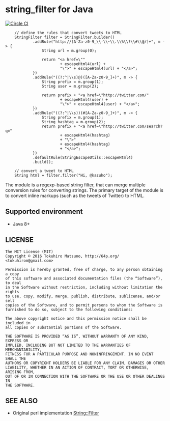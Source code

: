 # string_filter for Java

[![Circle CI](https://circleci.com/gh/tokuhirom/string_filter.svg?style=svg)](https://circleci.com/gh/tokuhirom/string_filter)

        // define the rules that convert tweets to HTML
        StringFilter filter = StringFilter.builder()
                .addRule("http://[A-Za-z0-9_\\-\\~\\.\\%\\?\\#\\@/]+", m -> {
                    String url = m.group(0);

                    return "<a href=\""
                            + escapeHtml4(url) +
                            "\">" + escapeHtml4(url) + "</a>";
                })
                .addRule("((?:^|\\s)@)([A-Za-z0-9_]+)", m -> {
                    String prefix = m.group(1);
                    String user = m.group(2);

                    return prefix + "<a href=\"http://twitter.com/"
                            + escapeHtml4(user) +
                            "\">" + escapeHtml4(user) + "</a>";
                })
                .addRule("((?:^|\\s))(#[A-Za-z0-9_]+)", m -> {
                    String prefix = m.group(1);
                    String hashtag = m.group(2);
                    return prefix + "<a href=\"http://twitter.com/search?q="
                            + escapeHtml4(hashtag)
                            + "\">"
                            + escapeHtml4(hashtag)
                            + "</a>";
                })
                .defaultRule(StringEscapeUtils::escapeHtml4)
                .build();

        // convert a tweet to HTML
        String html = filter.filter("Hi, @kazuho");

The module is a regexp-based string filter, that can merge multiple conversion rules for converting strings. The primary target of the module is to convert inline markups (such as the tweets of Twitter) to HTML.

## Supported environment

 * Java 8+

## LICENSE

    The MIT License (MIT)
    Copyright © 2016 Tokuhiro Matsuno, http://64p.org/ <tokuhirom@gmail.com>

    Permission is hereby granted, free of charge, to any person obtaining a copy
    of this software and associated documentation files (the “Software”), to deal
    in the Software without restriction, including without limitation the rights
    to use, copy, modify, merge, publish, distribute, sublicense, and/or sell
    copies of the Software, and to permit persons to whom the Software is
    furnished to do so, subject to the following conditions:

    The above copyright notice and this permission notice shall be included in
    all copies or substantial portions of the Software.

    THE SOFTWARE IS PROVIDED “AS IS”, WITHOUT WARRANTY OF ANY KIND, EXPRESS OR
    IMPLIED, INCLUDING BUT NOT LIMITED TO THE WARRANTIES OF MERCHANTABILITY,
    FITNESS FOR A PARTICULAR PURPOSE AND NONINFRINGEMENT. IN NO EVENT SHALL THE
    AUTHORS OR COPYRIGHT HOLDERS BE LIABLE FOR ANY CLAIM, DAMAGES OR OTHER
    LIABILITY, WHETHER IN AN ACTION OF CONTRACT, TORT OR OTHERWISE, ARISING FROM,
    OUT OF OR IN CONNECTION WITH THE SOFTWARE OR THE USE OR OTHER DEALINGS IN
    THE SOFTWARE.

## SEE ALSO

 * Original perl implementation [String::Filter](https://metacpan.org/pod/String::Filter)
